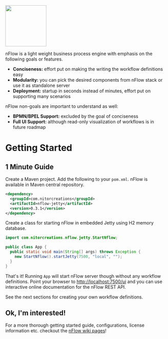 <img src="https://github.com/NitorCreations/nflow/blob/master/nflow-documentation/nflow-logo.png" height="128" width="128" />

nFlow is a light weight business process engine with emphasis on the following goals or features.

* **Conciseness:** effort put on making the writing the workflow definitions easy
* **Modularity:** you can pick the desired components from nFlow stack or use it as standalone server
* **Deployment:** startup in seconds instead of minutes, effort put on supporting many scenarios
 
nFlow non-goals are important to understand as well:

* **BPMN/BPEL Support:** excluded by the goal of conciseness
* **Full UI Support:** although read-only visualization of workflows is in future roadmap


# <a name="getting-started"></a>Getting Started

## <a name="one-minute-guide"></a>1 Minute Guide

Create a Maven project. Add the following to your  `pom.xml`. nFlow is available in Maven central repository. 

```xml
<dependency>
  <groupId>com.nitorcreations</groupId>
  <artifactId>nflow-jetty</artifactId>
  <version>0.3.1</version>
</dependency>
```
Create a class for starting nFlow in embedded Jetty using H2 memory database.

```java
import com.nitorcreations.nflow.jetty.StartNflow;

public class App {
  public static void main(String[] args) throws Exception {
    new StartNflow().startJetty(7500, "local", "");
  }
}
```
That's it! Running `App` will start nFlow server though without any workflow definitions. 
Point your browser to [http://localhost:7500/ui](http://localhost:7500/ui) and you can use interactive online documentation for the nFlow REST API. 

See the next sections for creating your own workflow definitions.

## <a name="components"></a>Ok, I'm interested!

For a more thorough getting started guide, configurations, license information etc. checkout the [nFlow wiki pages](https://github.com/NitorCreations/nflow/wiki)!
